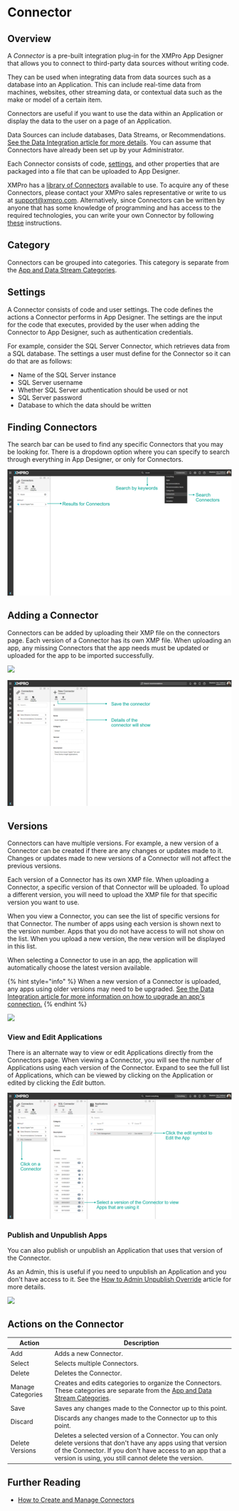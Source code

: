 # Connector

## Overview

A _Connector_ is a pre-built integration plug-in for the XMPro App Designer that allows you to connect to third-party data sources without writing code.&#x20;

They can be used when integrating data from data sources such as a database into an Application. This can include real-time data from machines, websites, other streaming data, or contextual data such as the make or model of a certain item.&#x20;

Connectors are useful if you want to use the data within an Application or display the data to the user on a page of an Application.

Data Sources can include databases, Data Streams, or Recommendations. [See the Data Integration article for more details](application/data-integration.md). You can assume that Connectors have already been set up by your Administrator.

<!-- embeded video removed -->

Each Connector consists of code, [settings](connector.md#settings), and other properties that are packaged into a file that can be uploaded to App Designer.&#x20;

XMPro has a [library of Connectors](https://documentation.xmpro.com/resources/integrations#connectors) available to use. To acquire any of these Connectors, please contact your XMPro sales representative or write to us at [support@xmpro.com](mailto:support@xmpro.com). Alternatively, since Connectors can be written by anyone that has some knowledge of programming and has access to the required technologies, you can write your own Connector by following [these](../how-tos/connectors/building-connectors.md) instructions.

## Category

Connectors can be grouped into categories. This category is separate from the [App and Data Stream Categories](category.md).

## Settings

A Connector consists of code and user settings. The code defines the actions a Connector performs in App Designer. The settings are the input for the code that executes, provided by the user when adding the Connector to App Designer, such as authentication credentials.

For example, consider the SQL Server Connector, which retrieves data from a SQL database. The settings a user must define for the Connector so it can do that are as follows:

* Name of the SQL Server instance
* SQL Server username
* Whether SQL Server authentication should be used or not
* SQL Server password
* Database to which the data should be written

## Finding Connectors

The search bar can be used to find any specific Connectors that you may be looking for. There is a dropdown option where you can specify to search through everything in App Designer, or only for Connectors.

![](<../.gitbook/assets/Search-Connectors (1).png>)

## Adding a Connector

Connectors can be added by uploading their XMP file on the connectors page. Each version of a Connector has its own XMP file. When uploading an app, any missing Connectors that the app needs must be updated or uploaded for the app to be imported successfully. &#x20;

![](<../.gitbook/assets/Connectors\_2 (1).png>)

![](<../.gitbook/assets/image (1423).png>)

## Versions

Connectors can have multiple versions. For example, a new version of a Connector can be created if there are any changes or updates made to it. Changes or updates made to new versions of a Connector will not affect the previous versions.

Each version of a Connector has its own XMP file. When uploading a Connector, a specific version of that Connector will be uploaded. To upload a different version, you will need to upload the XMP file for that specific version you want to use.

When you view a Connector, you can see the list of specific versions for that Connector. The number of apps using each version is shown next to the version number. Apps that you do not have access to will not show on the list. When you upload a new version, the new version will be displayed in this list.&#x20;

When selecting a Connector to use in an app, the application will automatically choose the latest version available.&#x20;

{% hint style="info" %}
When a new version of a Connector is uploaded, any apps using older versions may need to be upgraded. [See the Data Integration article for more information on how to upgrade an app's connection.](application/data-integration.md#connection)
{% endhint %}

![](../.gitbook/assets/Connectors\_4.png)

### View and Edit Applications

There is an alternate way to view or edit Applications directly from the Connectors page. When viewing a Connector, you will see the number of Applications using each version of the Connector. Expand to see the full list of Applications, which can be viewed by clicking on the Application or edited by clicking the _Edit_ button.

![](<../.gitbook/assets/editPivot (1).png>)

### Publish and Unpublish Apps

You can also publish or unpublish an Application that uses that version of the Connector.&#x20;

As an Admin, this is useful if you need to unpublish an Application and you don't have access to it. See the [How to Admin Unpublish Override](../how-tos/publish/admin-unpublish-override.md) article for more details.

![](../.gitbook/assets/PivotUpdated\_Connector.png)

## Actions on the Connector

| **Action**        | **Description**                                                                                                                                                                                                                         |
| ----------------- | --------------------------------------------------------------------------------------------------------------------------------------------------------------------------------------------------------------------------------------- |
| Add               | Adds a new Connector.                                                                                                                                                                                                                   |
| Select            | Selects multiple Connectors.                                                                                                                                                                                                            |
| Delete            | Deletes the Connector.                                                                                                                                                                                                                  |
| Manage Categories | Creates and edits categories to organize the Connectors. These categories are separate from the [App and Data Stream Categories](category.md).                                                                                          |
| Save              | Saves any changes made to the Connector up to this point.                                                                                                                                                                               |
| Discard           | Discards any changes made to the Connector up to this point.                                                                                                                                                                            |
| Delete Versions   | Deletes a selected version of a Connector. You can only delete versions that don't have any apps using that version of the Connector. If you don't have access to an app that a version is using, you still cannot delete the version.  |

## Further Reading

* [How to Create and Manage Connectors](../how-tos/connectors/manage-connectors.md)

